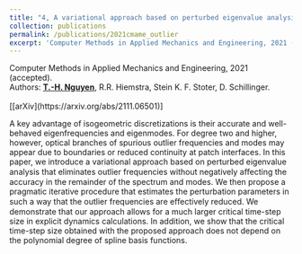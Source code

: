 ```yaml
---
title: "4, A variational approach based on perturbed eigenvalue analysis for improving spectral properties of isogeometric multipatch discretizations"
collection: publications
permalink: /publications/2021cmame_outlier
excerpt: 'Computer Methods in Applied Mechanics and Engineering, 2021 (accepted). Read more.'
---
```



<div class="small">
   Computer Methods in Applied Mechanics and Engineering, 2021 (accepted).
</div>

<div class="small">
   Authors: <u><strong>T.-H. Nguyen</strong></u>, R.R. Hiemstra, Stein K. F. Stoter, D. Schillinger. 
</div><br/>
[[arXiv](https://arxiv.org/abs/2111.06501)]

A key advantage of isogeometric discretizations is their accurate and well-behaved eigenfrequencies and eigenmodes. For degree two and higher, however, optical branches of spurious outlier frequencies and modes may appear due to boundaries or reduced continuity at patch interfaces. In this paper, we introduce a variational approach based on perturbed eigenvalue analysis that eliminates outlier frequencies without negatively aﬀecting the accuracy in the remainder of the spectrum and modes. We then propose a pragmatic iterative procedure that estimates the perturbation parameters in such a way that the outlier frequencies are eﬀectively reduced. We demonstrate that our approach allows for a much larger critical time-step size in explicit dynamics calculations. In addition, we show that the critical time-step size obtained with the proposed approach does not depend on the polynomial degree of spline basis functions.

